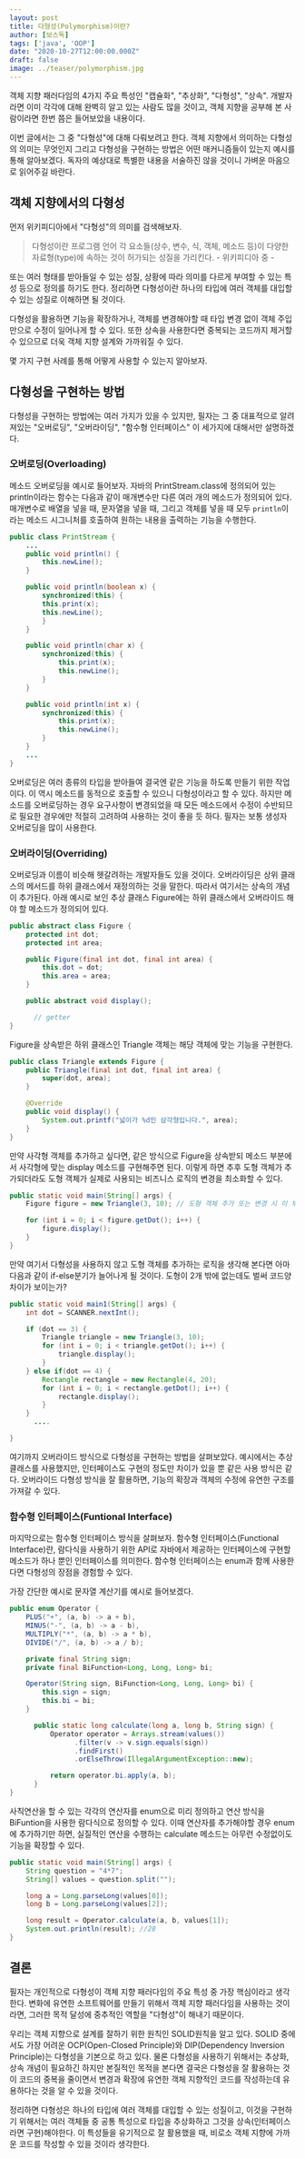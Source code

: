 ```yaml
---
layout: post
title: 다형성(Polymorphism)이란?
author: [보스독]
tags: ['java', 'OOP']
date: "2020-10-27T12:00:00.000Z"
draft: false
image: ../teaser/polymorphism.jpg
---
```




객체 지향 패러다임의 4가지 주요 특성인 "캡슐화", "추상화", "다형성", "상속". 
개발자라면 이미 각각에 대해 완벽히 알고 있는 사람도 많을 것이고, 객체 지향을 공부해 본 사람이라면 한번 쯤은 들어보았을 내용이다.

이번 글에서는 그 중 "다형성"에 대해 다뤄보려고 한다.
객체 지향에서 의미하는 다형성의 의미는 무엇인지 그리고 다형성을 구현하는 방법은 어떤 매커니즘들이 있는지 예시를 통해 알아보겠다.
독자의 예상대로 특별한 내용을 서술하진 않을 것이니 가벼운 마음으로 읽어주길 바란다.



## 객체 지향에서의 다형성
먼저 위키피디아에서 "다형성"의 의미를 검색해보자.

> 다형성이란 프로그램 언어 각 요소들(상수, 변수, 식, 객체, 메소드 등)이 다양한 자료형(type)에 속하는 것이 허가되는 성질을 가리킨다.     - 위키피디아 중 - 

또는 여러 형태를 받아들일 수 있는 성질, 상황에 따라 의미를 다르게 부여할 수 있는 특성 등으로 정의를 하기도 한다. 정리하면 다형성이란 하나의 타입에 여러 객체를 대입할 수 있는 성질로 이해하면 될 것이다.

다형성을 활용하면 기능을 확장하거나, 객체를 변경해야할 때 타입 변경 없이 객체 주입만으로 수정이 일어나게 할 수 있다. 또한 상속을 사용한다면 중복되는 코드까지 제거할 수 있으므로 더욱 객체 지향 설계와 가까워질 수 있다. 

몇 가지 구현 사례를 통해 어떻게 사용할 수 있는지 알아보자.



## 다형성을 구현하는 방법

다형성을 구현하는 방법에는 여러 가지가 있을 수 있지만,  필자는 그 중 대표적으로 알려져있는 "오버로딩", "오버라이딩", "함수형 인터페이스" 이 세가지에 대해서만 설명하겠다.

### 오버로딩(Overloading)
메소드 오버로딩을 예시로 들어보자.
자바의 PrintStream.class에 정의되어 있는 println이라는 함수는 다음과 같이 매개변수만 다른 여러 개의 메소드가 정의되어 있다.  매개변수로 배열을 넣을 때, 문자열을 넣을 때, 그리고 객체를 넣을 때 모두 `println`이라는 메소드 시그니처를 호출하여 원하는 내용을 출력하는 기능을 수행한다. 
``` java
public class PrintStream {
	...
	public void println() {
		this.newLine();
	}

	public void println(boolean x) {
  		synchronized(this) {
      	this.print(x);
      	this.newLine();
  		}
	}

	public void println(char x) {
    	synchronized(this) {
        	this.print(x);
        	this.newLine();
    	}
	}

	public void println(int x) {
    	synchronized(this) {
        	this.print(x);
        	this.newLine();
    	}
	}
	...
}
```
오버로딩은 여러 종류의 타입을 받아들여 결국엔 같은 기능을 하도록 만들기 위한 작업이다. 이 역시 메소드를 동적으로 호출할 수 있으니 다형성이라고 할 수 있다. 하지만 메소드를 오버로딩하는 경우 요구사항이 변경되었을 때 모든 메소드에서 수정이 수반되므로 필요한 경우에만 적절히 고려하여 사용하는 것이 좋을 듯 하다. 필자는 보통 생성자 오버로딩을 많이 사용한다.

### 오버라이딩(Overriding)
오버로딩과 이름이 비슷해 헷갈려하는 개발자들도 있을 것이다. 오버라이딩은 상위 클래스의 메서드를 하위 클래스에서 재정의하는 것을 말한다. 따라서 여기서는 상속의 개념이 추가된다.
아래 예시로 보인 추상 클래스 Figure에는 하위 클래스에서 오버라이드 해야 할 메소드가 정의되어 있다.
``` java
public abstract class Figure {
    protected int dot;
    protected int area;

    public Figure(final int dot, final int area) {
        this.dot = dot;
        this.area = area;
    }

    public abstract void display();

	  // getter
}
```

Figure을 상속받은 하위 클래스인 Triangle 객체는 해당 객체에 맞는 기능을 구현한다.
``` java
public class Triangle extends Figure {
    public Triangle(final int dot, final int area) {
        super(dot, area);
    }

    @Override
    public void display() {
        System.out.printf("넓이가 %d인 삼각형입니다.", area);
    }
}
```

만약 사각형 객체를 추가하고 싶다면, 같은 방식으로 Figure을 상속받되 메소드 부분에서 사각형에 맞는 display 메소드를 구현해주면 된다. 이렇게 하면 추후 도형 객체가 추가되더라도 도형 객체가 실제로 사용되는 비즈니스 로직의 변경을 최소화할 수 있다.

``` java
public static void main(String[] args) {
    Figure figure = new Triangle(3, 10); // 도형 객체 추가 또는 변경 시 이 부분만 수정

    for (int i = 0; i < figure.getDot(); i++) {
        figure.display();
    }
}
```

만약 여기서 다형성을 사용하지 않고 도형 객체를 추가하는 로직을 생각해 본다면 아마 다음과 같이 if-else분기가 늘어나게 될 것이다.
도형이 2개 밖에 없는데도 벌써 코드양 차이가 보이는가?
``` java
public static void main1(String[] args) {
    int dot = SCANNER.nextInt();

    if (dot == 3) {
        Triangle triangle = new Triangle(3, 10);
        for (int i = 0; i < triangle.getDot(); i++) {
            triangle.display();
        }
    } else if(dot == 4) {
        Rectangle rectangle = new Rectangle(4, 20);
        for (int i = 0; i < rectangle.getDot(); i++) {
            rectangle.display();
        }
    }
	  ....

}
```

여기까지 오버라이드 방식으로 다형성을 구현하는 방법을 살펴보았다. 예시에서는 추상클래스를 사용했지만, 인터페이스도 구현의 정도만 차이가 있을 뿐 같은 사용 방식은 같다.  오버라이드 다형성 방식을 잘 활용하면, 기능의 확장과 객체의 수정에 유연한 구조를 가져갈 수 있다.

### 함수형 인터페이스(Funtional Interface)
마지막으로는 함수형 인터페이스 방식을 살펴보자. 함수형 인터페이스(Functional Interface)란, 람다식을 사용하기 위한 API로 자바에서 제공하는 인터페이스에 구현할 메소드가 하나 뿐인 인터페이스를 의미한다. 함수형 인터페이스는 enum과 함께 사용한다면 다형성의 장점을 경험할 수 있다.

가장 간단한 예시로 문자열 계산기를 예시로 들어보겠다.

``` java
public enum Operator {
    PLUS("+", (a, b) -> a + b),
    MINUS("-", (a, b) -> a - b),
    MULTIPLY("*", (a, b) -> a * b),
    DIVIDE("/", (a, b) -> a / b);

    private final String sign;
    private final BiFunction<Long, Long, Long> bi;

    Operator(String sign, BiFunction<Long, Long, Long> bi) {
        this.sign = sign;
        this.bi = bi;
    }

	  public static long calculate(long a, long b, String sign) {
    	  Operator operator = Arrays.stream(values())
            	.filter(v -> v.sign.equals(sign))
            	.findFirst()
            	.orElseThrow(IllegalArgumentException::new);

    	  return operator.bi.apply(a, b);
	  }
}
```

사칙연산을 할 수 있는 각각의 연산자를 enum으로 미리 정의하고 연산 방식을 BiFuntion을 사용한 람다식으로 정의할 수 있다. 이때 연산자를 추가해야할 경우 enum에 추가하기만 하면, 실질적인 연산을 수행하는 calculate 메소드는 아무런 수정없이도 기능을 확장할 수 있다.

``` java
public static void main(String[] args) {
    String question = "4*7";
    String[] values = question.split("");

    long a = Long.parseLong(values[0]);
    long b = Long.parseLong(values[2]);

    long result = Operator.calculate(a, b, values[1]);
    System.out.println(result); //28
}
```



## 결론

필자는 개인적으로 다형성이 객체 지향 패러다임의 주요 특성 중 가장 핵심이라고 생각한다. 변화에 유연한 소프트웨어를 만들기 위해서 객체 지향 패러다임을 사용하는 것이라면, 그러한 목적 달성에 중추적인 역할을 "다형성"이 해내기 때문이다. 

우리는 객체 지향으로 설계를 잘하기 위한 원칙인 SOLID원칙을 알고 있다. SOLID 중에서도 가장 어려운 OCP(Open-Closed Principle)와 DIP(Dependency Inversion Principle)는 다형성을 기본으로 하고 있다. 물론 다형성을 사용하기 위해서는 추상화, 상속 개념이 필요하긴 하지만 본질적인 목적을 본다면 결국은 다형성을 잘 활용하는 것이 코드의 중복을 줄이면서 변경과 확장에 유연한 객체 지향적인 코드를 작성하는데 유용하다는 것을 알 수 있을 것이다. 

정리하면 다형성은 하나의 타입에 여러 객체를 대입할 수 있는 성질이고, 이것을 구현하기 위해서는 여러 객체들 중 공통 특성으로 타입을 추상화하고 그것을 상속(인터페이스라면 구현)해야한다. 이 특성들을 유기적으로 잘 활용했을 때, 비로소 객체 지향에 가까운 코드를 작성할 수 있을 것이라 생각한다.

